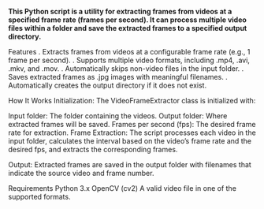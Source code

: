 **This Python script is a utility for extracting frames from videos at a specified frame rate (frames per second). It can process multiple video files within a folder and save the extracted frames to a specified output directory.**

Features
. Extracts frames from videos at a configurable frame rate (e.g., 1 frame per second).
. Supports multiple video formats, including .mp4, .avi, .mkv, and .mov.
. Automatically skips non-video files in the input folder.
. Saves extracted frames as .jpg images with meaningful filenames.
. Automatically creates the output directory if it does not exist.

How It Works
Initialization:
The VideoFrameExtractor class is initialized with:

Input folder: The folder containing the videos.
Output folder: Where extracted frames will be saved.
Frames per second (fps): The desired frame rate for extraction.
Frame Extraction:
The script processes each video in the input folder, calculates the interval based on the video’s frame rate and the desired fps, and extracts the corresponding frames.

Output:
Extracted frames are saved in the output folder with filenames that indicate the source video and frame number.

Requirements
Python 3.x
OpenCV (cv2)
A valid video file in one of the supported formats.
